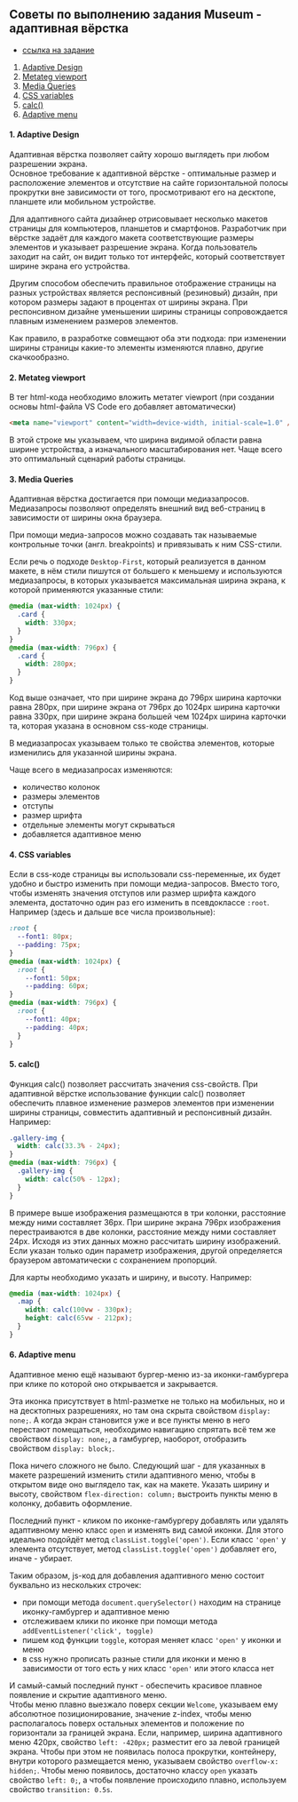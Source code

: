 ## Советы по выполнению задания Museum - адаптивная вёрстка

- [ссылка на задание](museum-adaptive.md)

1. [Adaptive Design](#1-adaptive-design)
2. [Metateg viewport](#2-metateg-viewport)
3. [Media Queries](#3-media-queries)
4. [CSS variables](#4-css-variables)
5. [calc()](#5-calc)
6. [Adaptive menu](#6-adaptive-menu)

#### 1. Adaptive Design

Адаптивная вёрстка позволяет сайту хорошо выглядеть при любом разрешении экрана.  
Основное требование к адаптивной вёрстке - оптимальные размер и расположение элементов и отсутствие на сайте горизонтальной полосы прокрутки вне зависимости от того, просмотривают его на десктопе, планшете или мобильном устройстве.

Для адаптивного сайта дизайнер отрисовывает несколько макетов страницы для компьютеров, планшетов и смартфонов. Разработчик при вёрстке задаёт для каждого макета соответствующие размеры элементов и указывает разрешение экрана. Когда пользователь заходит на сайт, он видит только тот интерфейс, который соответствует ширине экрана его устройства.

Другим способом обеспечить правильное отображение страницы на разных устройствах является респонсивный (резиновый) дизайн, при котором размеры задают в процентах от ширины экрана. При респонсивном дизайне уменьшении ширины страницы сопровождается плавным изменением размеров элементов.

Как правило, в разработке совмещают оба эти подхода: при изменении ширины страницы какие-то элементы изменяются плавно, другие скачкообразно.

#### 2. Metateg viewport

В тег <head> html-кода необходимо вложить метатег viewport (при создании основы html-файла VS Code его добавляет автоматически)

```html
<meta name="viewport" content="width=device-width, initial-scale=1.0" />
```

В этой строке мы указываем, что ширина видимой области равна ширине устройства, а изначального масштабирования нет. Чаще всего это оптимальный сценарий работы страницы.

#### 3. Media Queries

Адаптивная вёрстка достигается при помощи медиазапросов. Медиазапросы позволяют определять внешний вид веб-страниц в зависимости от ширины окна браузера.

При помощи медиа-запросов можно создавать так называемые контрольные точки (англ. breakpoints) и привязывать к ним CSS-стили.

Если речь о подходе `Desktop-First`, который реализуется в данном макете, в нём стили пишутся от большего к меньшему и используются медиазапросы, в которых указывается максимальная ширина экрана, к которой применяются указанные стили:

```css
@media (max-width: 1024px) {
  .card {
    width: 330px;
  }
}
@media (max-width: 796px) {
  .card {
    width: 280px;
  }
}
```

Код выше означает, что при ширине экрана до 796px ширина карточки равна 280рх, при ширине экрана от 796px до 1024рх ширина карточки равна 330рх, при ширине экрана большей чем 1024рх ширина карточки та, которая указана в основном css-коде страницы.

В медиазапросах указываем только те свойства элементов, которые изменились для указанной ширины экрана.

Чаще всего в медиазапросах изменяются:

- количество колонок
- размеры элементов
- отступы
- размер шрифта
- отдельные элементы могут скрываться
- добавляется адаптивное меню

#### 4. CSS variables

Если в css-коде страницы вы использовали css-переменные, их будет удобно и быстро изменить при помощи медиа-запросов. Вместо того, чтобы изменять значения отступов или размер шрифта каждого элемента, достаточно один раз его изменить в псевдоклассе `:root`.  
Например (здесь и дальше все числа произвольные):

```css
:root {
  --font1: 80px;
  --padding: 75px;
}
@media (max-width: 1024px) {
  :root {
    --font1: 50px;
    --padding: 60px;
}
@media (max-width: 796px) {
  :root {
    --font1: 40px;
    --padding: 40px;
  }
}
```

#### 5. calc()

Функция calc() позволяет рассчитать значения css-свойств. При адаптивной вёрстке использование функции calc() позволяет обеспечить плавное изменение размеров элементов при изменении ширины страницы, совместить адаптивный и респонсивный дизайн.  
Например:

```css
.gallery-img {
  width: calc(33.3% - 24px);
}
@media (max-width: 796px) {
  .gallery-img {
    width: calc(50% - 12px);
  }
}
```

В примере выше изображения размещаются в три колонки, расстояние между ними составляет 36рх. При ширине экрана 796рх изображения перестраиваются в две колонки, расстояние между ними составляет 24рх. Исходя из этих данных можно рассчитать ширину изображений. Если указан только один параметр изображения, другой определяется браузером автоматически с сохранением пропорций.

Для карты необходимо указать и ширину, и высоту. Например:

```css
@media (max-width: 1024px) {
  .map {
    width: calc(100vw - 330px);
    height: calc(65vw - 212px);
  }
}
```

#### 6. Adaptive menu

Адаптивное меню ещё называют бургер-меню из-за иконки-гамбургера при клике по которой оно открывается и закрывается.

Эта иконка присутствует в html-разметке не только на мобильных, но и на десктопных разрешениях, но там она скрыта свойством `display: none;`. А когда экран становится уже и все пункты меню в него перестают помещаться, необходимо навигацию спрятать всё тем же свойством `display: none;`, а гамбургер, наоборот, отобразить свойством `display: block;`.

Пока ничего сложного не было. Следующий шаг - для указанных в макете разрешений изменить стили адаптивного меню, чтобы в открытом виде оно выглядело так, как на макете. Указать ширину и высоту, свойством `flex-direction: column;` выстроить пункты меню в колонку, добавить оформление.

Последний пункт - кликом по иконке-гамбургеру добавлять или удалять адаптивному меню класс `open` и изменять вид самой иконки. Для этого идеально подойдёт метод `classList.toggle('open')`. Если класс `'open'` у элемента отсутствует, метод `classList.toggle('open')` добавляет его, иначе - убирает.

Таким образом, js-код для добавления адаптивного меню состоит буквально из нескольких строчек:

- при помощи метода `document.querySelector()` находим на странице иконку-гамбургер и адаптивное меню
- отслеживаем клики по иконке при помощи метода `addEventListener('click', toggle)`
- пишем код функции `toggle`, которая меняет класс `'open'` у иконки и меню
- в css нужно прописать разные стили для иконки и меню в зависимости от того есть у них класс `'open'` или этого класса нет

И самый-самый последний пункт - обеспечить красивое плавное появление и скрытие адаптивного меню.  
Чтобы меню плавно выезжало поверх секции `Welcome`, указываем ему абсолютное позиционирование, значение z-index, чтобы меню располагалось поверх остальных элементов и положение по горизонтали за границей экрана. Если, например, ширина адаптивного меню 420рх, свойство `left: -420px;` разместит его за левой границей экрана. Чтобы при этом не появилась полоса прокрутки, контейнеру, внутри которого размещается меню, указываем свойство `overflow-x: hidden;`. Чтобы меню появилось, достаточно классу `open` указать свойство `left: 0;`, а чтобы появление происходило плавно, используем свойство `transition: 0.5s`.
